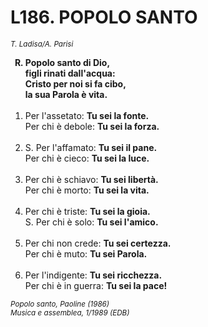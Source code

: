 # L186. POPOLO SANTO

<sub><i>T. Ladisa/A. Parisi</i></sub>
<ol>
  <b><li type="A" value="18">Popolo santo di Dio,<br>
    figli rinati dall'acqua:<br>
    Cristo per noi si fa cibo,<br>
    la sua Parola è vita.</li></b><br>
  <li value="1">Per l'assetato: <b>Tu sei la fonte.</b><br>
    Per chi è debole: <b>Tu sei la forza.</b></li><br>
  <li>S. Per l'affamato: <b>Tu sei il pane.</b><br>
    Per chi è cieco: <b>Tu sei la luce.</b></li><br>
  <li>Per chi è schiavo: <b>Tu sei libertà.</b><br>
    Per chi è morto: <b>Tu sei la vita.</b></li><br>
  <li>Per chi è triste: <b>Tu sei la gioia.</b><br>
    S. Per chi è solo: <b>Tu sei l'amico.</b></li><br>
  <li>Per chi non crede: <b>Tu sei certezza.</b><br>
    Per chi è muto: <b>Tu sei Parola.</b></li><br>
  <li>Per l'indigente: <b>Tu sei ricchezza.</b><br>
    Per chi è in guerra: <b>Tu sei la pace!</b></li>
</ol>
<sub><i>Popolo santo, Paoline (1986)<br>Musica e assemblea, 1/1989 (EDB)</i></sub>

